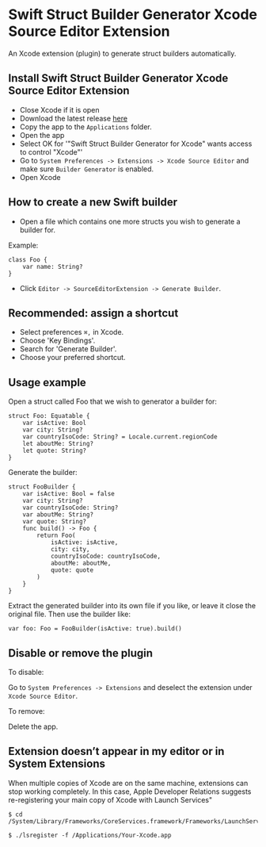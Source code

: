 # Swift Struct Builder Generator Xcode Source Editor Extension

An Xcode extension (plugin) to generate struct builders automatically.

## Install Swift Struct Builder Generator Xcode Source Editor Extension

- Close Xcode if it is open
- Download the latest release [here](https://github.com/2mawi2/BuilderGenerator/releases)
- Copy the app to the `Applications` folder.
- Open the app
- Select OK for '"Swift Struct Builder Generator for Xcode" wants access to control "Xcode"'
- Go to `System Preferences -> Extensions -> Xcode Source Editor` and make sure `Builder Generator` is enabled.
- Open Xcode

## How to create a new Swift builder

- Open a file which contains one more structs you wish to generate a builder for.

Example:
```
class Foo {
    var name: String?
}
```
- Click `Editor -> SourceEditorExtension -> Generate Builder`.

## Recommended: assign a shortcut

- Select preferences `⌘,` in Xcode.
- Choose 'Key Bindings'.
- Search for 'Generate Builder'.
- Choose your preferred shortcut.

## Usage example

Open a struct called Foo that we wish to generator a builder for:

```
struct Foo: Equatable {
    var isActive: Bool
    var city: String?
    var countryIsoCode: String? = Locale.current.regionCode
    let aboutMe: String?
    let quote: String?
}
```
Generate the builder:

```
struct FooBuilder {
	var isActive: Bool = false
	var city: String?
	var countryIsoCode: String?
	var aboutMe: String?
	var quote: String?
	func build() -> Foo {
		return Foo(
			isActive: isActive,
			city: city,
			countryIsoCode: countryIsoCode,
			aboutMe: aboutMe,
			quote: quote
		)
	}
}
```
Extract the generated builder into its own file if you like, or leave it close the original file.
Then use the builder like:
```
var foo: Foo = FooBuilder(isActive: true).build()
```

## Disable or remove the plugin

To disable:

Go to `System Preferences -> Extensions` and deselect the extension under `Xcode Source Editor`.

To remove:

Delete the app.

## Extension doesn’t appear in my editor or in System Extensions

When multiple copies of Xcode are on the same machine, extensions can stop working completely. In this case, Apple Developer Relations suggests re-registering your main copy of Xcode with Launch Services"

```
$ cd /System/Library/Frameworks/CoreServices.framework/Frameworks/LaunchServices.framework/Support

$ ./lsregister -f /Applications/Your-Xcode.app
```
